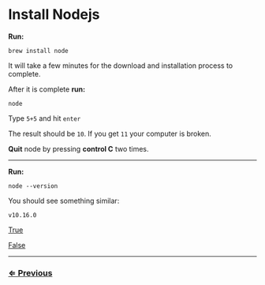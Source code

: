 # Install Nodejs

**Run:**

`brew install node`

It will take a few minutes for the download and installation process to complete.

After it is complete **run:**

`node`

Type `5+5` and hit `enter`

The result should be `10`.  If you get `11` your computer is broken.

**Quit** node by pressing **control C** two times.

---

**Run:**

`node --version`

You should see something similar:

```
v10.16.0
```

[True](../eslint-liveServer/eslint-liveServer.md)

[False](../../error/error.md)

---
### [⇐ Previous](../vs-code/open-vscode.md)